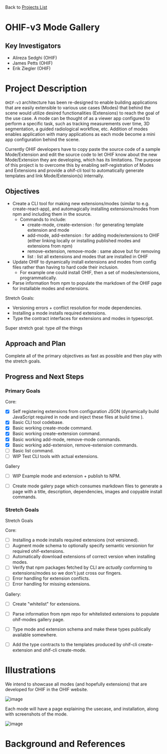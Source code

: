 Back to [Projects List](../../README.md#ProjectsList)

# OHIF-v3 Mode Gallery

## Key Investigators

- Alireza Sedghi (OHIF)
- James Petts (OHIF)
- Erik Ziegler (OHIF)


# Project Description

`OHIF-v3` architecture has been re-designed to enable building applications that are easily extensible to various use cases (Modes) that behind the scene would utilize desired functionalities (Extensions) to reach the goal of the use case. A mode can be thought of as a viewer app configured to perform a specific task, such as tracking measurements over time, 3D segmentation, a guided radiological workflow, etc. Addition of modes enables application with many applications as each mode become a mini app configuration behind the scene.

Currently OHIF developers have to copy paste the source code of a sample Mode/Extension and edit the source code to let OHIF know about the new Mode/Extension they are developing, which has its limitations. The purpose of this project is to overcome this by enabling self-registration of Modes and Extensions and provide a ohif-cli tool to automatically generate templates and link Mode/Extension(s) internally.

## Objectives

- Create a CLI tool for making new extensions/modes (similar to e.g. create-react-app), and automagically installing extensions/modes from npm and including them in the source.
  - Commands to include:
    - create-mode, create-extension : for generating template extension and mode
    - add-mode, add-extension : for adding mode/extensions to OHIF (either linking locally or installing published modes and extensions from npm)
    - remove-extension, remove-mode : same above but for removing
    - list : list all extensions and modes that are installed in OHIF
- Update OHIF to dynamically install extensions and modes from config files rather than having to hard code their inclusion.
  - For example one could install OHIF, then a set of modes/extensions, programmatically.
- Parse information from npm to populate the markdown of the OHIF page for installable modes and extensions.

Stretch Goals:

- Versioning errors + conflict resolution for mode dependencies.
- Installing a mode installs required extensions.
- Type the contract interfaces for extensions and modes in typescript.

Super stretch goal: type *all* the things

## Approach and Plan

Complete all of the primary objectives as fast as possible and then play with the stretch goals.

## Progress and Next Steps

### Primary Goals

Core:
- [x] Self registering extensions from configuration JSON (dynamically build JavaScript required in node and inject these files at build time ).
- [x] Basic CLI tool codebase.
- [x] Basic working create-mode command.
- [x] Basic working create-extension command.
- [x] Basic working add-mode, remove-mode commands.
- [x] Basic working add-extension, remove-extension commands.
- [ ] Basic list command.
- [ ] WIP Test CLI tools with actual extensions.

Gallery
- [ ] WIP Example mode and extension + publish to NPM.
- [ ] Create mode galery page which consumes markdown files to generate a page with a title, description, dependencies, images and copyable install commands.


### Stretch Goals

Stretch Goals

Core:
- [ ] Installing a mode installs required extensions (not versioned).
- [ ] Augment mode schema to optionally specify semantic versionion for required ohif-extensions.
- [ ] Automatically download extensions of correct version when installing modes.
- [ ] Verify that npm packages fetched by CLI are _actually_ conforming to extensions/modes so we don't just cross our fingers.
- [ ] Error handling for extension conflicts.
- [ ] Error handling for missing extensions.

Gallery:
- [ ] Create "whitelist" for extensions.
- [ ] Parse information from npm repo for whitelisted extensions to populate ohif-modes gallery page.
- [ ] Type mode and extension schema and make these types publically available somewhere.
- [ ] Add the type contracts to the templates produced by ohif-cli create-extension and ohif-cli create-mode.


# Illustrations

We intend to showcase all modes (and hopefully extensions) that are developed for OHIF in the OHIF website.

![image](https://user-images.githubusercontent.com/7490180/149446827-ece3aa65-32a5-439d-803b-0492ad964a42.png)

Each mode will have a page explaining the usecase, and installation, along with screenshots of the mode.

![image](https://user-images.githubusercontent.com/7490180/149446888-7109ebec-a760-49dd-93cb-97073b53d9c0.png)

# Background and References
